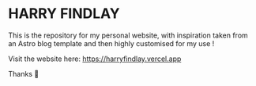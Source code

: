 # HARRY FINDLAY

This is the repository for my personal website, with inspiration taken from an Astro blog template and then highly customised for my use !

Visit the website here: https://harryfindlay.vercel.app

Thanks 🕺
